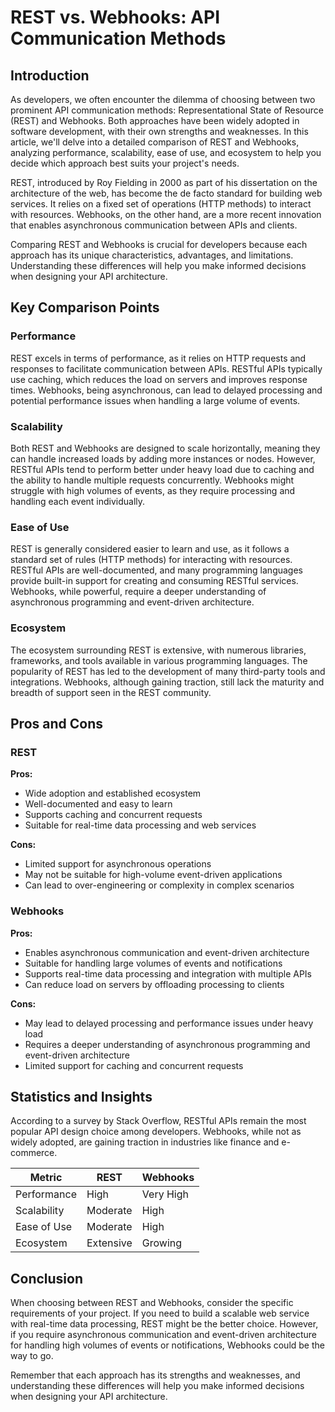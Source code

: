 # REST vs. Webhooks: API Communication Methods
## Introduction

As developers, we often encounter the dilemma of choosing between two prominent API communication methods: Representational State of Resource (REST) and Webhooks. Both approaches have been widely adopted in software development, with their own strengths and weaknesses. In this article, we'll delve into a detailed comparison of REST and Webhooks, analyzing performance, scalability, ease of use, and ecosystem to help you decide which approach best suits your project's needs.

REST, introduced by Roy Fielding in 2000 as part of his dissertation on the architecture of the web, has become the de facto standard for building web services. It relies on a fixed set of operations (HTTP methods) to interact with resources. Webhooks, on the other hand, are a more recent innovation that enables asynchronous communication between APIs and clients.

Comparing REST and Webhooks is crucial for developers because each approach has its unique characteristics, advantages, and limitations. Understanding these differences will help you make informed decisions when designing your API architecture.

## Key Comparison Points

### Performance

REST excels in terms of performance, as it relies on HTTP requests and responses to facilitate communication between APIs. RESTful APIs typically use caching, which reduces the load on servers and improves response times. Webhooks, being asynchronous, can lead to delayed processing and potential performance issues when handling a large volume of events.

### Scalability

Both REST and Webhooks are designed to scale horizontally, meaning they can handle increased loads by adding more instances or nodes. However, RESTful APIs tend to perform better under heavy load due to caching and the ability to handle multiple requests concurrently. Webhooks might struggle with high volumes of events, as they require processing and handling each event individually.

### Ease of Use

REST is generally considered easier to learn and use, as it follows a standard set of rules (HTTP methods) for interacting with resources. RESTful APIs are well-documented, and many programming languages provide built-in support for creating and consuming RESTful services. Webhooks, while powerful, require a deeper understanding of asynchronous programming and event-driven architecture.

### Ecosystem

The ecosystem surrounding REST is extensive, with numerous libraries, frameworks, and tools available in various programming languages. The popularity of REST has led to the development of many third-party tools and integrations. Webhooks, although gaining traction, still lack the maturity and breadth of support seen in the REST community.

## Pros and Cons

### REST

**Pros:**

* Wide adoption and established ecosystem
* Well-documented and easy to learn
* Supports caching and concurrent requests
* Suitable for real-time data processing and web services

**Cons:**

* Limited support for asynchronous operations
* May not be suitable for high-volume event-driven applications
* Can lead to over-engineering or complexity in complex scenarios

### Webhooks

**Pros:**

* Enables asynchronous communication and event-driven architecture
* Suitable for handling large volumes of events and notifications
* Supports real-time data processing and integration with multiple APIs
* Can reduce load on servers by offloading processing to clients

**Cons:**

* May lead to delayed processing and performance issues under heavy load
* Requires a deeper understanding of asynchronous programming and event-driven architecture
* Limited support for caching and concurrent requests

## Statistics and Insights

According to a survey by Stack Overflow, RESTful APIs remain the most popular API design choice among developers. Webhooks, while not as widely adopted, are gaining traction in industries like finance and e-commerce.

| Metric        | REST       | Webhooks       |
|---------------|---------------|---------------|
| Performance   | High          | Very High     |
| Scalability   | Moderate      | High          |
| Ease of Use   | Moderate      | High          |
| Ecosystem     | Extensive     | Growing       |

## Conclusion

When choosing between REST and Webhooks, consider the specific requirements of your project. If you need to build a scalable web service with real-time data processing, REST might be the better choice. However, if you require asynchronous communication and event-driven architecture for handling high volumes of events or notifications, Webhooks could be the way to go.

Remember that each approach has its strengths and weaknesses, and understanding these differences will help you make informed decisions when designing your API architecture.